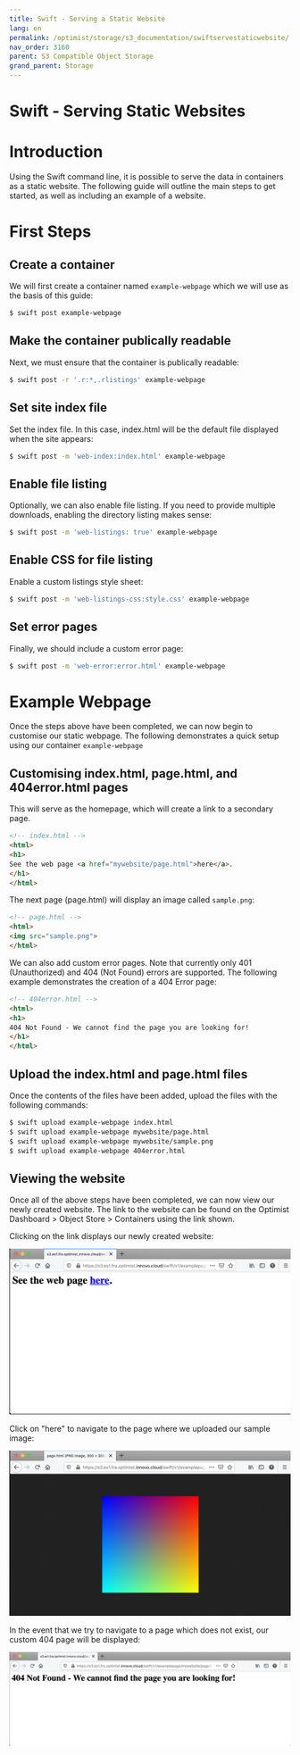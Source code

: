 ```yaml
---
title: Swift - Serving a Static Website
lang: en
permalink: /optimist/storage/s3_documentation/swiftservestaticwebsite/
nav_order: 3160
parent: S3 Compatible Object Storage
grand_parent: Storage
---
```


# Swift - Serving Static Websites

# Introduction
Using the Swift command line, it is possible to serve the data in containers as a static website. The following guide will outline the main steps to get started, as well as including an example of a website.

# First Steps

## Create a container
We will first create a container named `example-webpage` which we will use as the basis of this guide:
```bash
$ swift post example-webpage
```

## Make the container publically readable
Next, we must ensure that the container is publically readable:
```bash
$ swift post -r '.r:*,.rlistings' example-webpage
```

## Set site index file
Set the index file. In this case, index.html will be the default file displayed when the site appears:
```bash
$ swift post -m 'web-index:index.html' example-webpage
```

## Enable file listing
Optionally, we can also enable file listing. If you need to provide multiple downloads, enabling the directory listing makes sense:
```bash
$ swift post -m 'web-listings: true' example-webpage
```

## Enable CSS for file listing
Enable a custom listings style sheet:
```bash
$ swift post -m 'web-listings-css:style.css' example-webpage
```

## Set error pages
Finally, we should include a custom error page:
```bash
$ swift post -m 'web-error:error.html' example-webpage
```

# Example Webpage

Once the steps above have been completed, we can now begin to customise our static webpage. The following demonstrates a quick setup using our container `example-webpage`

## Customising index.html, page.html, and 404error.html pages

This will serve as the homepage, which will create a link to a secondary page.   
```html
<!-- index.html -->
<html>
<h1>
See the web page <a href="mywebsite/page.html">here</a>.
</h1>
</html>
```

The next page (page.html) will display an image called `sample.png`:
```html
<!-- page.html -->
<html>
<img src="sample.png">
</html>
```

We can also add custom error pages. Note that currently only 401 (Unauthorized) and 404 (Not Found) errors are supported. The following example demonstrates the creation of a 404 Error page:
```html
<!-- 404error.html -->
<html>
<h1>
404 Not Found - We cannot find the page you are looking for!
</h1>
</html>
```

## Upload the index.html and page.html files
Once the contents of the files have been added, upload the files with the following commands:
```bash
$ swift upload example-webpage index.html
$ swift upload example-webpage mywebsite/page.html
$ swift upload example-webpage mywebsite/sample.png
$ swift upload example-webpage 404error.html
```

## Viewing the website
Once all of the above steps have been completed, we can now view our newly created website. The link to the website can be found on the Optimist Dashboard > Object Store > Containers using the link shown.

Clicking on the link displays our newly created website:

![](attachments/Webpage01.png)

Click on "here" to navigate to the page where we uploaded our sample image:

![](attachments/Webpage02.png)

In the event that we try to navigate to a page which does not exist, our custom 404 page will be displayed:

![](attachments/Webpage03.png)

